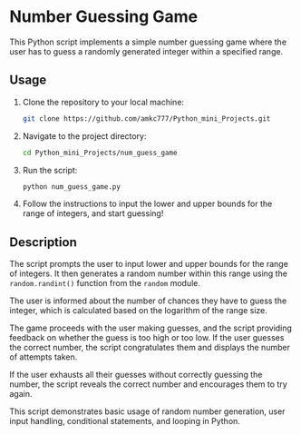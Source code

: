 # Number Guessing Game

This Python script implements a simple number guessing game where the user has to guess a randomly generated integer within a specified range.

## Usage

1. Clone the repository to your local machine:

    ```bash
    git clone https://github.com/amkc777/Python_mini_Projects.git
    ```

2. Navigate to the project directory:

    ```bash
    cd Python_mini_Projects/num_guess_game
    ```

3. Run the script:

    ```bash
    python num_guess_game.py
    ```

4. Follow the instructions to input the lower and upper bounds for the range of integers, and start guessing!

## Description

The script prompts the user to input lower and upper bounds for the range of integers. It then generates a random number within this range using the `random.randint()` function from the `random` module.

The user is informed about the number of chances they have to guess the integer, which is calculated based on the logarithm of the range size.

The game proceeds with the user making guesses, and the script providing feedback on whether the guess is too high or too low. If the user guesses the correct number, the script congratulates them and displays the number of attempts taken.

If the user exhausts all their guesses without correctly guessing the number, the script reveals the correct number and encourages them to try again.

This script demonstrates basic usage of random number generation, user input handling, conditional statements, and looping in Python.
